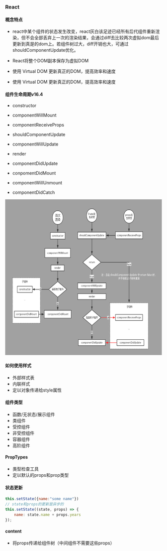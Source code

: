 ### React

#### 概念特点

- react中某个组件的状态发生改变，react灰白该足迹已经所有后代组件重新渲染，但不会全部丢弃上一次的渲染结果，会通过diff去比较两次虚拟dom最后更新到真是的dom上。若组件树过大，diff开销也大，可通过shouldComponentUpdate优化。

- React将整个DOM副本保存为虚拟DOM
- 使用 Virtual DOM 更新真正的DOM，提高效率和速度
- 使用 Virtual DOM 更新真正的DOM，提高效率和速度

#### 组件生命周期v16.4

- constructor

- componentWillMount

- componentReceiveProps

- shouldComponentUpdate

- componentWillUpdate

- render

- componentDidUpdate

- conpomentDidMount

- componentWillUnmount

- componentDidCatch

<img src="/images/react/生命周期.png" style="height:500px"/>



#### 如何使用样式

- 外部样式表
- 内联样式
- 定以对象传递给style属性



#### 组件类型

- 函数/无状态/展示组件
- 类组件
- 受控组件
- 非受控组件
- 容器组件
- 高阶组件

#### PropTypes

- 类型检查工具
- 定以默认的props和prop类型

#### 状态更新

```javascript
this.setState({name:"some name"})
// state和props的更新是异步的
this.setState((state, props) => {
    name: state.name + props.years
});
```



#### content

- 将props传递给组件树（中间组件不需要这些props）

